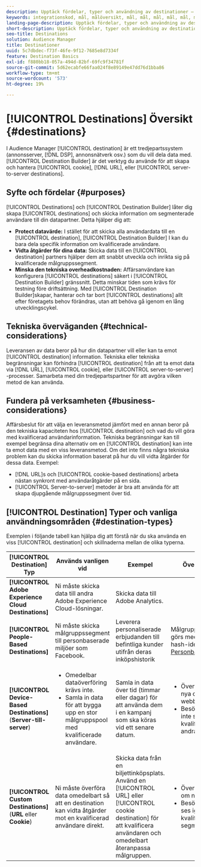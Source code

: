 ```yaml
---
description: Upptäck fördelar, typer och användning av destinationer – alla system från tredje part, som t.ex. en annonsserver eller DSP, där du delar data. Använd Destination Builder för att skapa och hantera cookies, URL-adresser eller server-till-server-mål.
keywords: integrationskod, mål, målöversikt, mål, mål, mål, mål, mål, mål, mål, mål, mål, mål, mål, mål
landing-page-description: Upptäck fördelar, typer och användning av destinationer – alla system från tredje part, som t.ex. en annonsserver eller DSP, där du delar data. Använd Destination Builder för att skapa och hantera cookies, URL-adresser eller server-till-server-mål.
short-description: Upptäck fördelar, typer och användning av destinationer – alla system från tredje part, som t.ex. en annonsserver eller DSP, där du delar data. Använd Destination Builder för att skapa och hantera cookies, URL-adresser eller server-till-server-mål.
seo-title: Destinations
solution: Audience Manager
title: Destinationer
uuid: 5c7dbdec-f73f-46fe-9f12-7685e8d7334f
feature: Destination Basics
exl-id: f880bb18-057a-494d-82bf-69fc9f34781f
source-git-commit: 5d62ecabfe66faa024f8e89149e47dd76d1bba86
workflow-type: tm+mt
source-wordcount: '573'
ht-degree: 19%

---
```


# [!UICONTROL Destinations] Översikt {#destinations}

I Audience Manager [!UICONTROL destination] är ett tredjepartssystem (annonsserver, [!DNL DSP], annonsnätverk osv.) som du vill dela data med. [!UICONTROL Destination Builder] är det verktyg du använde för att skapa och hantera [!UICONTROL cookie], [!DNL URL], eller [!UICONTROL server-to-server destinations].

## Syfte och fördelar {#purposes}

<!-- c_destinations.xml -->

[!UICONTROL Destinations] och [!UICONTROL Destination Builder] låter dig skapa [!UICONTROL destinations] och skicka information om segmenterade användare till din datapartner. Detta hjälper dig att:

* **Protect datavärde:** I stället för att skicka alla användardata till en [!UICONTROL destination], [!UICONTROL Destination Builder] I kan du bara dela specifik information om kvalificerade användare.
* **Vidta åtgärder för dina data:** Skicka data till en [!UICONTROL destination] partners hjälper dem att snabbt utveckla och inrikta sig på kvalificerade målgruppssegment.
* **Minska den tekniska overheadkostnaden:** Affärsanvändare kan konfigurera [!UICONTROL destinations] säkert i [!UICONTROL Destination Builder] gränssnitt. Detta minskar tiden som krävs för testning före driftsättning. Med [!UICONTROL Destination Builder]skapar, hanterar och tar bort [!UICONTROL destinations] allt efter företagets behov förändras, utan att behöva gå igenom en lång utvecklingscykel.

## Tekniska överväganden {#technical-considerations}

<!-- destination-delivery-methods.xml -->

Leveransen av data beror på hur din datapartner vill eller kan ta emot [!UICONTROL destination] information. Tekniska eller tekniska begränsningar kan förhindra [!UICONTROL destination] från att ta emot data via [!DNL URL], [!UICONTROL cookie], eller [!UICONTROL server-to-server] -processer. Samarbeta med din tredjepartspartner för att avgöra vilken metod de kan använda.

## Fundera på verksamheten {#business-considerations}

Affärsbeslut för att välja en leveransmetod jämfört med en annan beror på den tekniska kapaciteten hos [!UICONTROL destination] och vad du vill göra med kvalificerad användarinformation. Tekniska begränsningar kan till exempel begränsa dina alternativ om en [!UICONTROL destination] kan inte ta emot data med en viss leveransmetod. Om det inte finns några tekniska problem kan du skicka information baserat på hur du vill vidta åtgärder för dessa data. Exempel:

* [!DNL URL]s och [!UICONTROL cookie-based destinations] arbeta nästan synkront med användaråtgärder på en sida.
* [!UICONTROL Server-to-server] metoder är bra att använda för att skapa djupgående målgruppssegment över tid.

## [!UICONTROL Destination] Typer och vanliga användningsområden {#destination-types}

Exemplen i följande tabell kan hjälpa dig att förstå när du ska använda en viss [!UICONTROL destination] och skillnaderna mellan de olika typerna.

| [!UICONTROL Destination] Typ | Används vanligen vid | Exempel | Överväganden |
|--- |--- |--- |--- |
| **[!UICONTROL Adobe Experience Cloud Destinations]** | Ni måste skicka data till andra Adobe Experience Cloud-lösningar. | Skicka data till Adobe Analytics. |  |
| **[!UICONTROL People-Based Destinations]** | Ni måste skicka målgruppssegment till personbaserade miljöer som Facebook. | Leverera personaliserade erbjudanden till befintliga kunder utifrån deras inköpshistorik | Målgruppsanpassning görs med hjälp av hash-identifierare. Se [Personbaserade mål](people-based-destinations-overview.md). |
| **[!UICONTROL Device-Based Destinations]** (**Server-till-server**) | <ul><li>Omedelbar dataöverföring krävs inte.</li><li>Samla in data för att bygga upp en stor målgruppspool med kvalificerade användare.</li></ul> | Samla in data över tid (timmar eller dagar) för att använda dem i en kampanj som ska köras vid ett senare datum. | <ul><li>Överför data om nya och tidigare webbplatsbesökare. </li><li>Besökarna behöver inte ses igen för att kvalificera sig för andra segment.</li></ul> |
| **[!UICONTROL Custom Destinations]** (**URL** eller **Cookie**) | Ni måste överföra data omedelbart så att en destination kan vidta åtgärder mot en kvalificerad användare direkt. | Skicka data från en biljettinköpsplats. Använd en [!UICONTROL URL] eller [!UICONTROL cookie destination] för att kvalificera användaren och omedelbart återanpassa målgruppen. | <ul><li>Överför endast data om nya besökare. </li><li>Besökarna måste ses igen för att bli kvalificerade för segmentet.</li></ul> |

